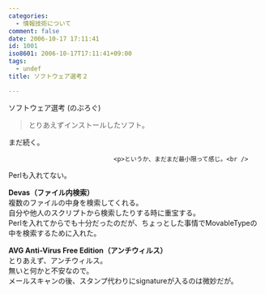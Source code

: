 ```yaml
---
categories:
  - 情報技術について
comment: false
date: 2006-10-17 17:11:41
id: 1001
iso8601: 2006-10-17T17:11:41+09:00
tags:
  - undef
title: ソフトウェア選考２

---
```


<div class="entry-body">
                                 <p>ソフトウェア選考 (のぶろぐ)</p>

<blockquote>とりあえずインストールしたソフト。</blockquote>

<p>まだ続く。</p>
                              
                                 <p>というか、まだまだ最小限って感じ。<br />
Perlも入れてない。</p>

<p><strong>Devas（ファイル内検索）</strong><br />
複数のファイルの中身を検索してくれる。<br />
自分や他人のスクリプトから検索したりする時に重宝する。<br />
Perlを入れてからでも十分だったのだが、ちょっとした事情でMovableTypeの中を検索するために入れた。</p>

<p><strong>AVG Anti-Virus Free Edition（アンチウィルス）</strong><br />
とりあえず、アンチウィルス。<br />
無いと何かと不安なので。<br />
メールスキャンの後、スタンプ代わりにsignatureが入るのは微妙だが。</p>
                              </div>
    	